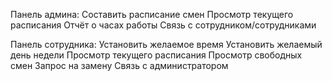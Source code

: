 Панель админа:
Составить расписание смен
Просмотр текущего расписания
Отчёт о часах работы
Связь с сотрудником/сотрудниками

Панель сотрудника:
Установить желаемое время
Установить желаемый день недели
Просмотр текущего расписания
Просмотр свободных смен
Запрос на замену
Связь с администратором